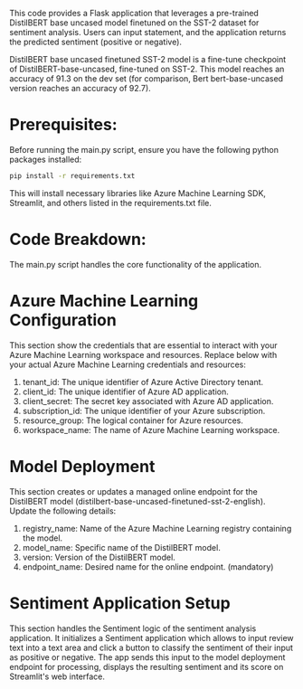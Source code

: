This code provides a Flask application that leverages a pre-trained DistilBERT base uncased model finetuned on the SST-2 dataset for sentiment analysis. Users can input statement, and the application returns the predicted sentiment (positive or negative).

DistilBERT base uncased finetuned SST-2 model is a fine-tune checkpoint of DistilBERT-base-uncased, fine-tuned on SST-2. This model reaches an accuracy of 91.3 on the dev set (for comparison, Bert bert-base-uncased version reaches an accuracy of 92.7).


# Prerequisites:

Before running the main.py script, ensure you have the following python packages installed:

```bash
pip install -r requirements.txt
```

This will install necessary libraries like Azure Machine Learning SDK, Streamlit, and others listed in the requirements.txt file.



# Code Breakdown:

The main.py script handles the core functionality of the application.

# Azure Machine Learning Configuration

This section show the credentials that are essential to interact with your Azure Machine Learning workspace and resources.
Replace below with your actual Azure Machine Learning credentials and resources:
1. tenant_id: The unique identifier of Azure Active Directory tenant.
2. client_id: The unique identifier of Azure AD application.
3. client_secret: The secret key associated with Azure AD application.
4. subscription_id: The unique identifier of your Azure subscription.
5. resource_group: The logical container for Azure resources. 
6. workspace_name: The name of Azure Machine Learning workspace.

# Model Deployment

This section creates or updates a managed online endpoint for the DistilBERT model (distilbert-base-uncased-finetuned-sst-2-english).
Update the following details:
1. registry_name: Name of the Azure Machine Learning registry containing the model.
2. model_name: Specific name of the DistilBERT model.
3. version: Version of the DistilBERT model.
4. endpoint_name: Desired name for the online endpoint. (mandatory)

# Sentiment Application Setup 

This section handles the Sentiment logic of the sentiment analysis application.
It initializes a Sentiment application which allows to input review text into a text area and click a button to classify the sentiment of their input as positive or negative. The app sends this input to the model deployment endpoint for processing, displays the resulting sentiment and its score on Streamlit's web interface.
